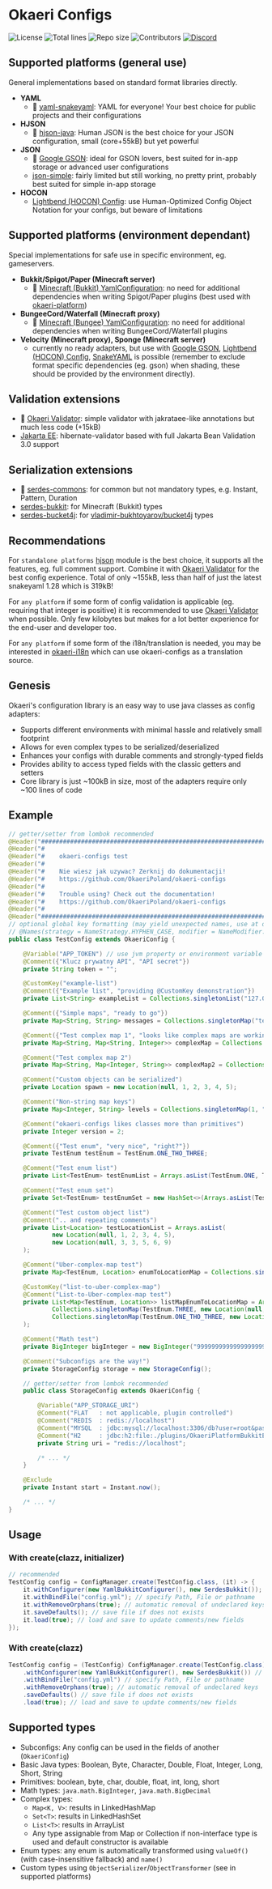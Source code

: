 # Okaeri Configs

![License](https://img.shields.io/github/license/OkaeriPoland/okaeri-configs)
![Total lines](https://img.shields.io/tokei/lines/github/OkaeriPoland/okaeri-configs)
![Repo size](https://img.shields.io/github/repo-size/OkaeriPoland/okaeri-configs)
![Contributors](https://img.shields.io/github/contributors/OkaeriPoland/okaeri-configs)
[![Discord](https://img.shields.io/discord/589089838200913930)](https://discord.gg/hASN5eX)

## Supported platforms (general use)

General implementations based on standard format libraries directly.

- **YAML**
    - 🌟 [yaml-snakeyaml](https://github.com/OkaeriPoland/okaeri-configs/tree/master/yaml-snakeyaml): YAML for everyone! Your best choice for public projects and their configurations
- **HJSON**
    - 🌟 [hjson-java](https://github.com/OkaeriPoland/okaeri-configs/tree/master/hjson): Human JSON is the best choice for your JSON configuration, small (core+55kB) but yet powerful
- **JSON**
    - 🌟 [Google GSON](https://github.com/OkaeriPoland/okaeri-configs/tree/master/json-gson): ideal for GSON lovers, best suited for in-app storage or advanced user configurations
    - [json-simple](https://github.com/OkaeriPoland/okaeri-configs/tree/master/json-simple): fairly limited but still working, no pretty print, probably best suited for simple in-app storage
- **HOCON**
    - [Lightbend (HOCON) Config](https://github.com/OkaeriPoland/okaeri-configs/tree/master/hocon-lightbend): use Human-Optimized Config Object Notation for your configs, but beware of limitations

## Supported platforms (environment dependant)

Special implementations for safe use in specific environment, eg. gameservers.

- **Bukkit/Spigot/Paper (Minecraft server)**
    - 🌟 [Minecraft (Bukkit) YamlConfiguration](https://github.com/OkaeriPoland/okaeri-configs/tree/master/yaml-bukkit): no need for additional dependencies when writing Spigot/Paper plugins
      (best used with [okaeri-platform](https://github.com/OkaeriPoland/okaeri-platform))
- **BungeeCord/Waterfall (Minecraft proxy)**
    - 🌟 [Minecraft (Bungee) YamlConfiguration](https://github.com/OkaeriPoland/okaeri-configs/tree/master/yaml-bungee): no need for additional dependencies when writing BungeeCord/Waterfall plugins
- **Velocity (Minecraft proxy), Sponge (Minecraft server)**
    - currently no ready adapters, but use with [Google GSON](https://github.com/OkaeriPoland/okaeri-configs/tree/master/json-gson),
      [Lightbend (HOCON) Config](https://github.com/OkaeriPoland/okaeri-configs/tree/master/hocon-lightbend), [SnakeYAML](https://github.com/OkaeriPoland/okaeri-configs/tree/master/yaml-snakeyaml)
      is possible (remember to exclude format specific dependencies (eg. gson) when shading, these should be provided by the environment directly).

## Validation extensions

- 🌟 [Okaeri Validator](https://github.com/OkaeriPoland/okaeri-configs/tree/master/validator-okaeri): simple validator with jakrataee-like annotations but much less code (+15kB)
- [Jakarta EE](https://github.com/OkaeriPoland/okaeri-configs/tree/master/validator-jakartaee): hibernate-validator based with full Jakarta Bean Validation 3.0 support

## Serialization extensions

- 🌟 [serdes-commons](https://github.com/OkaeriPoland/okaeri-configs/tree/master/serdes-commons): for common but not mandatory types, e.g. Instant, Pattern, Duration
- [serdes-bukkit](https://github.com/OkaeriPoland/okaeri-configs/tree/master/serdes-bukkit): for Minecraft (Bukkit) types
- [serdes-bucket4j](https://github.com/OkaeriPoland/okaeri-configs/tree/master/serdes-bucket4j): for [vladimir-bukhtoyarov/bucket4j](https://github.com/vladimir-bukhtoyarov/bucket4j) types

## Recommendations

For `standalone platforms` [hjson](https://github.com/OkaeriPoland/okaeri-configs/tree/master/hjson) module is the best choice, it supports all the features, eg. full comment support.
Combine it with [Okaeri Validator](https://github.com/OkaeriPoland/okaeri-configs/tree/master/validator-okaeri) for the best config experience. 
Total of only ~155kB, less than half of just the latest snakeyaml 1.28 which is 319kB!

For `any platform` if some form of config validation is applicable (eg. requiring that integer is positive) it is recommended to use [Okaeri Validator](https://github.com/OkaeriPoland/okaeri-configs/tree/master/validator-okaeri) when possible.
Only few kilobytes but makes for a lot better experience for the end-user and developer too.

For `any platform` if some form of the i18n/translation is needed, you may be interested in [okaeri-i18n](https://github.com/OkaeriPoland/okaeri-i18n) which can use okaeri-configs as a translation source.

## Genesis

Okaeri's configuration library is an easy way to use java classes as config adapters:

- Supports different environments with minimal hassle and relatively small footprint
- Allows for even complex types to be serialized/deserialized
- Enhances your configs with durable comments and strongly-typed fields
- Provides ability to access typed fields with the classic getters and setters
- Core library is just ~100kB in size, most of the adapters require only ~100 lines of code

## Example

```java
// getter/setter from lombok recommended
@Header("################################################################")
@Header("#                                                              #")
@Header("#    okaeri-configs test                                       #")
@Header("#                                                              #")
@Header("#    Nie wiesz jak uzywac? Zerknij do dokumentacji!            #")
@Header("#    https://github.com/OkaeriPoland/okaeri-configs            #")
@Header("#                                                              #")
@Header("#    Trouble using? Check out the documentation!               #")
@Header("#    https://github.com/OkaeriPoland/okaeri-configs            #")
@Header("#                                                              #")
@Header("################################################################")
// optional global key formatting (may yield unexpected names, use at own risk)
// @Names(strategy = NameStrategy.HYPHEN_CASE, modifier = NameModifier.TO_LOWER_CASE)
public class TestConfig extends OkaeriConfig {

    @Variable("APP_TOKEN") // use jvm property or environment variable if available
    @Comment({"Klucz prywatny API", "API secret"})
    private String token = "";

    @CustomKey("example-list")
    @Comment({"Example list", "providing @CustomKey demonstration"})
    private List<String> exampleList = Collections.singletonList("127.0.0.1");

    @Comment({"Simple maps", "ready to go"})
    private Map<String, String> messages = Collections.singletonMap("test", "testing");

    @Comment({"Test complex map 1", "looks like complex maps are working too"})
    private Map<String, Map<String, Integer>> complexMap = Collections.singletonMap("aa", Collections.singletonMap("bb", 222));

    @Comment("Test complex map 2")
    private Map<String, Map<Integer, String>> complexMap2 = Collections.singletonMap("bb", Collections.singletonMap(232, "aadda"));

    @Comment("Custom objects can be serialized")
    private Location spawn = new Location(null, 1, 2, 3, 4, 5);

    @Comment("Non-string map keys")
    private Map<Integer, String> levels = Collections.singletonMap(1, "aaaaaa");

    @Comment("okaeri-configs likes classes more than primitives")
    private Integer version = 2;

    @Comment({"Test enum", "very nice", "right?"})
    private TestEnum testEnum = TestEnum.ONE_THO_THREE;

    @Comment("Test enum list")
    private List<TestEnum> testEnumList = Arrays.asList(TestEnum.ONE, TestEnum.ONE_THO_THREE);

    @Comment("Test enum set")
    private Set<TestEnum> testEnumSet = new HashSet<>(Arrays.asList(TestEnum.ONE, TestEnum.ONE_THO_THREE));

    @Comment("Test custom object list")
    @Comment(".. and repeating comments")
    private List<Location> testLocationList = Arrays.asList(
            new Location(null, 1, 2, 3, 4, 5),
            new Location(null, 3, 3, 5, 6, 9)
    );

    @Comment("Uber-complex-map test")
    private Map<TestEnum, Location> enumToLocationMap = Collections.singletonMap(TestEnum.THREE, new Location(null, 1, 2, 3, 4, 5));

    @CustomKey("list-to-uber-complex-map")
    @Comment("List-to-Uber-complex-map test")
    private List<Map<TestEnum, Location>> listMapEnumToLocationMap = Arrays.asList(
            Collections.singletonMap(TestEnum.THREE, new Location(null, 1, 2, 3, 4, 5)),
            Collections.singletonMap(TestEnum.ONE_THO_THREE, new Location(null, 3, 2, 3, 4, 5))
    );

    @Comment("Math test")
    private BigInteger bigInteger = new BigInteger("999999999999999999999999999999999999999999999999999999999999999999999999999999999999999999999999999999999999876543210");

    @Comment("Subconfigs are the way!")
    private StorageConfig storage = new StorageConfig();

    // getter/setter from lombok recommended
    public class StorageConfig extends OkaeriConfig {

        @Variable("APP_STORAGE_URI")
        @Comment("FLAT   : not applicable, plugin controlled")
        @Comment("REDIS  : redis://localhost")
        @Comment("MYSQL  : jdbc:mysql://localhost:3306/db?user=root&password=1234")
        @Comment("H2     : jdbc:h2:file:./plugins/OkaeriPlatformBukkitExample/storage;mode=mysql")
        private String uri = "redis://localhost";

        /* ... */
    }

    @Exclude
    private Instant start = Instant.now();

    /* ... */
}
```

## Usage

### With create(clazz, initializer)

```java
// recommended
TestConfig config = ConfigManager.create(TestConfig.class, (it) -> {
    it.withConfigurer(new YamlBukkitConfigurer(), new SerdesBukkit()); // specify configurer implementation, optionally additional serdes packages
    it.withBindFile("config.yml"); // specify Path, File or pathname
    it.withRemoveOrphans(true); // automatic removal of undeclared keys
    it.saveDefaults(); // save file if does not exists
    it.load(true); // load and save to update comments/new fields 
});
```

### With create(clazz)

```java
TestConfig config = (TestConfig) ConfigManager.create(TestConfig.class)
    .withConfigurer(new YamlBukkitConfigurer(), new SerdesBukkit()) // specify configurer implementation, optionally additional serdes packages
    .withBindFile("config.yml") // specify Path, File or pathname
    .withRemoveOrphans(true); // automatic removal of undeclared keys
    .saveDefaults() // save file if does not exists
    .load(true); // load and save to update comments/new fields
````

## Supported types

- Subconfigs: Any config can be used in the fields of another (`OkaeriConfig`)
- Basic Java types: Boolean, Byte, Character, Double, Float, Integer, Long, Short, String
- Primitives: boolean, byte, char, double, float, int, long, short
- Math types: `java.math.BigInteger`, `java.math.BigDecimal`
- Complex types:
    - `Map<K, V>`: results in LinkedHashMap
    - `Set<T>`: results in LinkedHashSet
    - `List<T>`: results in ArrayList
    - Any type assignable from Map or Collection if non-interface type is used and default constructor is available
- Enum types: any enum is automatically transformed using `valueOf()` (with case-insensitive fallback) and `name()`
- Custom types using `ObjectSerializer`/`ObjectTransformer` (see in supported platforms)
